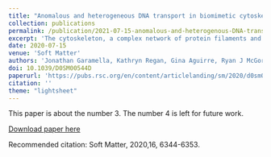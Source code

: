 ```yaml
---
title: "Anomalous and heterogeneous DNA transport in biomimetic cytoskeleton networks"
collection: publications
permalink: /publication/2021-07-15-anomalous-and-heterogenous-DNA-transport
excerpt: 'The cytoskeleton, a complex network of protein filaments and crosslinking proteins, dictates diverse cellular processes ranging from division to cargo transport. Yet, the role the cytoskeleton plays in the intracellular transport of DNA and other macromolecules remains poorly understood. Here, using single-molecule conformational tracking, we measure the transport and conformational dynamics of linear and relaxed circular (ring) DNA in composite networks of actin and microtubules with variable types of crosslinking.'
date: 2020-07-15
venue: 'Soft Matter'
authors: 'Jonathan Garamella, Kathryn Regan, Gina Aguirre, Ryan J McGorty, Rae M Robertson-Anderson'
doi: 10.1039/D0SM00544D
paperurl: 'https://pubs.rsc.org/en/content/articlelanding/sm/2020/d0sm00544d'
citation: ''
theme: "lightsheet"
---
```

This paper is about the number 3. The number 4 is left for future work.

[Download paper here](http://academicpages.github.io/files/paper3.pdf)

Recommended citation: 	Soft Matter, 2020,16, 6344-6353.
